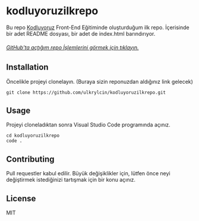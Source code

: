 # kodluyoruzilkrepo
Bu repo [Kodluyoruz](https://kodluyoruz.org/tr/kodluyoruz/) Front-End Eğitiminde oluşturduğum ilk repo. İçerisinde bir adet README dosyası, bir adet de index.html barındırıyor. 
###### [GitHub'ta açtığım repo İşlemlerini görmek için tıklayın.](https://github.com/ulkrylcin/kodluyoruzilkrepo/compare/master?expand=1#diff-fd76984619d7aab4102f7f5f05412b70bc4d34dd9a8e879629e466198b09a3e3)
## Installation
Öncelikle projeyi clonelayın. (Buraya sizin reponuzdan aldığınız link gelecek)
```     
git clone https://github.com/ulkrylcin/kodluyoruzilkrepo.git
```
## Usage
Projeyi cloneladıktan sonra Visual Studio Code programında açınız.

```Linux için:
cd kodluyoruzilkrepo
code . 
``` 
## Contributing
Pull requestler kabul edilir. Büyük değişiklikler için, lütfen önce neyi değiştirmek istediğinizi tartışmak için bir konu açınız.
## License
MIT
